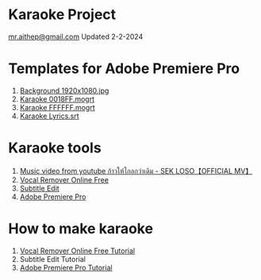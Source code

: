 # Karaoke Project
mr.aithep@gmail.com Updated 2-2-2024

# Templates for Adobe Premiere Pro
1. <a href="https://github.com/aiThep/Karaoke/blob/main/Background%201920x1080.jpg/">Background 1920x1080.jpg</a>
2. <a href="https://github.com/aiThep/Karaoke/blob/main/Karaoke%20subtitle%200018FF.mogrt">Karaoke 0018FF.mogrt</a>
3. <a href="https://github.com/aiThep/Karaoke/blob/main/Karaoke%20subtitle%20FFFFFF.mogrt">Karaoke FFFFFF.mogrt</a>
4. <a href="https://github.com/aiThep/Karaoke/blob/main/Karaoke%20subtitles%20lyrics.srt">Karaoke Lyrics.srt</a>

# Karaoke tools
1. <a href="https://www.youtube.com/watch?v=EWUcDIo9VJE/">Music video from youtube ก้าวให้ไกลกว่าเดิม - SEK LOSO【OFFICIAL MV】</a>
2. <a href="https://multimedia.easeus.com/vocal-remover/">Vocal Remover Online Free</a>
3. <a href="https://github.com/SubtitleEdit/subtitleedit/releases/">Subtitle Edit</a>
4. <a href="https://www.softwaresuite.store/adobe/premiere/download/">Adobe Premiere Pro</a>

# How to make karaoke
1. <a href="https://youtu.be/Pw2Hp6Y5PQ8">Vocal Remover Online Free Tutorial</a>
2. Subtitle Edit Tutorial
3. <a href="https://www.youtube.com/watch?v=dbPxOkT8CUM/">Adobe Premiere Pro Tutorial</a>
